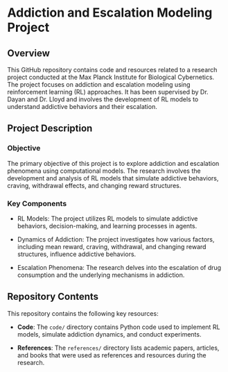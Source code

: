 # Addiction and Escalation Modeling Project

## Overview

This GitHub repository contains code and resources related to a research project conducted at the Max Planck Institute for Biological Cybernetics. The project focuses on addiction and escalation modeling using reinforcement learning (RL) approaches. It has been supervised by Dr. Dayan and Dr. Lloyd and involves the development of RL models to understand addictive behaviors and their escalation.

## Project Description

### Objective

The primary objective of this project is to explore addiction and escalation phenomena using computational models. The research involves the development and analysis of RL models that simulate addictive behaviors, craving, withdrawal effects, and changing reward structures.

### Key Components

- RL Models: The project utilizes RL models to simulate addictive behaviors, decision-making, and learning processes in agents.

- Dynamics of Addiction: The project investigates how various factors, including mean reward, craving, withdrawal, and changing reward structures, influence addictive behaviors.

- Escalation Phenomena: The research delves into the escalation of drug consumption and the underlying mechanisms in addiction.

## Repository Contents

This repository contains the following key resources:

- **Code**: The `code/` directory contains Python code used to implement RL models, simulate addiction dynamics, and conduct experiments.

- **References**: The `references/` directory lists academic papers, articles, and books that were used as references and resources during the research.
